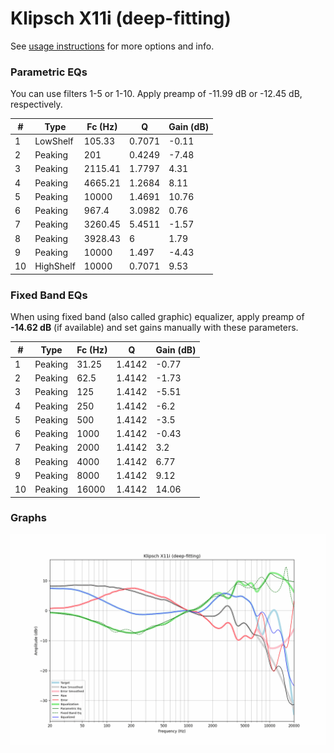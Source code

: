 # Klipsch X11i (deep-fitting)
See [usage instructions](https://github.com/jaakkopasanen/AutoEq#usage) for more options and info.

### Parametric EQs
You can use filters 1-5 or 1-10. Apply preamp of -11.99 dB or -12.45 dB, respectively.

|   # | Type      |   Fc (Hz) |      Q |   Gain (dB) |
|-----|-----------|-----------|--------|-------------|
|   1 | LowShelf  |    105.33 | 0.7071 |       -0.11 |
|   2 | Peaking   |    201    | 0.4249 |       -7.48 |
|   3 | Peaking   |   2115.41 | 1.7797 |        4.31 |
|   4 | Peaking   |   4665.21 | 1.2684 |        8.11 |
|   5 | Peaking   |  10000    | 1.4691 |       10.76 |
|   6 | Peaking   |    967.4  | 3.0982 |        0.76 |
|   7 | Peaking   |   3260.45 | 5.4511 |       -1.57 |
|   8 | Peaking   |   3928.43 | 6      |        1.79 |
|   9 | Peaking   |  10000    | 1.497  |       -4.43 |
|  10 | HighShelf |  10000    | 0.7071 |        9.53 |

### Fixed Band EQs
When using fixed band (also called graphic) equalizer, apply preamp of **-14.62 dB** (if available) and set gains manually with these parameters.

|   # | Type    |   Fc (Hz) |      Q |   Gain (dB) |
|-----|---------|-----------|--------|-------------|
|   1 | Peaking |     31.25 | 1.4142 |       -0.77 |
|   2 | Peaking |     62.5  | 1.4142 |       -1.73 |
|   3 | Peaking |    125    | 1.4142 |       -5.51 |
|   4 | Peaking |    250    | 1.4142 |       -6.2  |
|   5 | Peaking |    500    | 1.4142 |       -3.5  |
|   6 | Peaking |   1000    | 1.4142 |       -0.43 |
|   7 | Peaking |   2000    | 1.4142 |        3.2  |
|   8 | Peaking |   4000    | 1.4142 |        6.77 |
|   9 | Peaking |   8000    | 1.4142 |        9.12 |
|  10 | Peaking |  16000    | 1.4142 |       14.06 |

### Graphs
![](./Klipsch%20X11i%20(deep-fitting).png)
